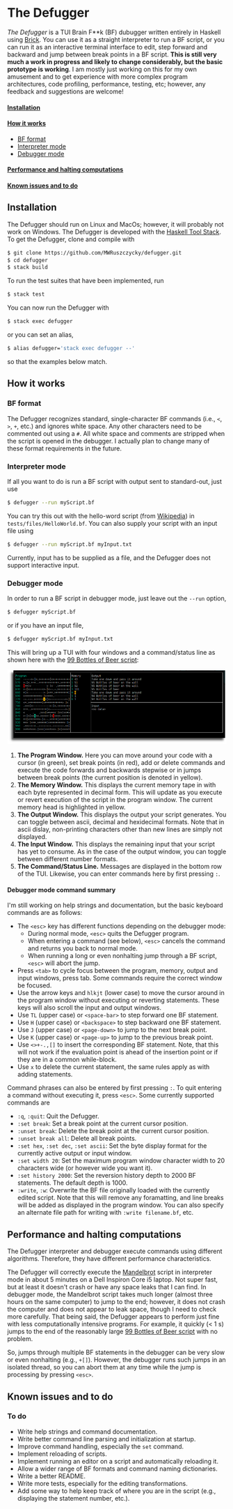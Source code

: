 # The Defugger

*The Defugger* is a TUI Brain F\*\*k (BF) dubugger written entirely in Haskell using [Brick](https://hackage.haskell.org/package/brick). You can use it as a straight interpreter to run a BF script, or you can run it as an interactive terminal interface to edit, step forward and backward and jump between break points in a BF script. **This is still very much a work in progress and likely to change considerably, but the basic prototype is working**. I am mostly just working on this for my own amusement and to get experience with more complex program architectures, code profiling, performance, testing, etc; however, any feedback and suggestions are welcome!

#### [Installation](#installation)
#### [How it works](#operation)
* [BF format](#format)
* [Interpreter mode](#interpreter)
* [Debugger mode](#debugger)
#### [Performance and halting computations](#performance)
#### [Known issues and to do](#todo)

## Installation<a name="installation"></a>

The Defugger should run on Linux and MacOs; however, it will probably not work on Windows. The Defugger is developed with the [Haskell Tool Stack](https://docs.haskellstack.org/en/stable/README/). To get the Defugger, clone and compile with
```sh
$ git clone https://github.com/MWRuszczycky/defugger.git
$ cd defugger
$ stack build
```
To run the test suites that have been implemented, run
```sh
$ stack test
```
You can now run the Defugger with
```sh
$ stack exec defugger
```
or you can set an alias,
```sh
$ alias defugger='stack exec defugger --'
```
so that the examples below match.

## How it works<a name="operation"></a>

### BF format<a name="format"></a>

The Defugger recognizes standard, single-character BF commands (i.e., `<`, `>`, `+`, etc.) and ignores white space. Any other characters need to be commented out using a `#`. All white space and comments are stripped when the script is opened in the debugger. I actually plan to change many of these format requirements in the future.

### Interpreter mode<a name="interpreter"></a>

If all you want to do is run a BF script with output sent to standard-out, just use
```sh
$ defugger --run myScript.bf
```
You can try this out with the hello-word script (from [Wikipedia](https://en.wikipedia.org/wiki/Brainfuck)) in `tests/files/HelloWorld.bf`. You can also supply your script with an input file using
```sh
$ defugger --run myScript.bf myInput.txt
```
Currently, input has to be supplied as a file, and the Defugger does not support interactive input.

### Debugger mode<a name="debugger"></a>

In order to run a BF script in debugger mode, just leave out the `--run` option,
```sh
$ defugger myScript.bf
```
or if you have an input file,
```sh
$ defugger myScript.bf myInput.txt
```
This will bring up a TUI with four windows and a command/status line as shown here with the [99 Bottles of Beer script](https://sange.fi/esoteric/brainfuck/bf-source/prog/BOTTLES.BF):

![defugger demo](demos/demo_042019f.png)

1. **The Program Window.** Here you can move around your code with a cursor (in green), set break points (in red), add or delete commands and execute the code forwards and backwards stepwise or in jumps between break points (the current position is denoted in yellow).
2. **The Memory Window.** This displays the current memory tape in with each byte represented in decimal form. This will update as you execute or revert execution of the script in the program window. The current memory head is highlighted in yellow.
3. **The Output Window.** This displays the output your script generates. You can toggle between ascii, decimal and hexidecimal formats. Note that in ascii dislay, non-printing characters other than new lines are simply not displayed.
4. **The Input Window.** This displays the remaining input that your script has yet to consume. As in the case of the output window, you can toggle between different number formats.
5. **The Command/Status Line.** Messages are displayed in the bottom row of the TUI. Likewise, you can enter commands here by first pressing `:`.

#### Debugger mode command summary<a name="commands"></a>

I'm still working on help strings and documentation, but the basic keyboard commands are as follows:
* The `<esc>` key has different functions depending on the debugger mode:
    + During normal mode, `<esc>` quits the Defugger program.
    + When entering a command (see below), `<esc>` cancels the command and returns you back to normal mode.
    + When running a long or even nonhalting jump through a BF script, `<esc>` will abort the jump.
* Press `<tab>` to cycle focus between the program, memory, output and input windows, press tab. Some commands require the correct window be focused.
* Use the arrow keys and `hlkjt` (lower case) to move the cursor around in the program window without executing or reverting statements. These keys will also scroll the input and output windows.
* Use `TL` (upper case) or `<space-bar>` to step forward one BF statement.
* Use `H` (upper case) or `<backspace>` to step backward one BF statement.
* Use `J` (upper case) or `<page-down>` to jump to the next break point.
* Use `K` (upper case) or `<page-up>` to jump to the previous break point.
* Use `<>+-.,[]` to insert the corresponding BF statement. Note, that this will not work if the evaluation point is ahead of the insertion point or if they are in a common while-block.
* Use `x` to delete the current statement, the same rules apply as with adding statements.

Command phrases can also be entered by first pressing `:`. To quit entering a command without executing it, press `<esc>`. Some currently supported commands are
* `:q`, `:quit`: Quit the Defugger.
* `:set break`: Set a break point at the current cursor position.
* `:unset break`: Delete the break point at the current cursor position.
* `:unset break all`: Delete all break points.
* `:set hex`, `:set dec`, `:set ascii`: Set the byte display format for the currently active output or input window.
* `:set width 20`: Set the maximum program window character width to 20 characters wide (or however wide you want it).
* `:set history 2000`: Set the reversion history depth to 2000 BF statements. The default depth is 1000.
* `:write`, `:w`: Overwrite the BF file originally loaded with the currently edited script. Note that this will remove any foramatting, and line breaks will be added as displayed in the program window. You can also specify an alternate file path for writing with `:write filename.bf`, etc.

## Performance and halting computations<a name="performance"></a>

The Defugger interpreter and debugger execute commands using different algorithms. Therefore, they have different performance characteristics.

The Defugger will correctly execute the [Mandelbrot](https://github.com/pablojorge/brainfuck/blob/master/programs/mandelbrot.bf) script in interpreter mode in about 5 minutes on a Dell Inspiron Core i5 laptop. Not super fast, but at least it doesn't crash or have any space leaks that I can find. In debugger mode, the Mandelbrot script takes much longer (almost three hours on the same computer) to jump to the end; however, it does not crash the computer and does not appear to leak space, though I need to check more carefully. That being said, the Defugger appears to perform just fine with less computationally intensive programs. For example, it quickly (< 1 s) jumps to the end of the reasonably large [99 Bottles of Beer script](https://sange.fi/esoteric/brainfuck/bf-source/prog/BOTTLES.BF) with no problem.

So, jumps through multiple BF statements in the debugger can be very slow or even nonhalting (e.g., `+[]`). However, the debugger runs such jumps in an isolated thread, so you can abort them at any time while the jump is processing by pressing `<esc>`.

## Known issues and to do<a name="todo"></a>

### To do

* Write help strings and command documentation.
* Write better command line parsing and initialization at startup.
* Improve command handling, especially the `set` command.
* Implement reloading of scripts.
* Implement running an editor on a script and automatically reloading it.
* Allow a wider range of BF formats and command naming dictionaries.
* Write a better README.
* Write more tests, especially for the editing transformations.
* Add some way to help keep track of where you are in the script (e.g., displaying the statement number, etc.).

